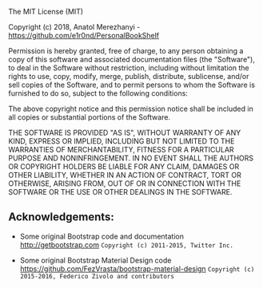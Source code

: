 The MIT License (MIT)

Copyright (c) 2018, Anatol Merezhanyi - https://github.com/e1r0nd/PersonalBookShelf

Permission is hereby granted, free of charge, to any person obtaining a copy
of this software and associated documentation files (the "Software"), to deal
in the Software without restriction, including without limitation the rights
to use, copy, modify, merge, publish, distribute, sublicense, and/or sell
copies of the Software, and to permit persons to whom the Software is
furnished to do so, subject to the following conditions:

The above copyright notice and this permission notice shall be included in all
copies or substantial portions of the Software.

THE SOFTWARE IS PROVIDED "AS IS", WITHOUT WARRANTY OF ANY KIND, EXPRESS OR
IMPLIED, INCLUDING BUT NOT LIMITED TO THE WARRANTIES OF MERCHANTABILITY,
FITNESS FOR A PARTICULAR PURPOSE AND NONINFRINGEMENT. IN NO EVENT SHALL THE
AUTHORS OR COPYRIGHT HOLDERS BE LIABLE FOR ANY CLAIM, DAMAGES OR OTHER
LIABILITY, WHETHER IN AN ACTION OF CONTRACT, TORT OR OTHERWISE, ARISING FROM,
OUT OF OR IN CONNECTION WITH THE SOFTWARE OR THE USE OR OTHER DEALINGS IN THE
SOFTWARE.


## Acknowledgements:

- Some original Bootstrap code and documentation http://getbootstrap.com
`Copyright (c) 2011-2015, Twitter Inc.`

- Some original Bootstrap Material Design code https://github.com/FezVrasta/bootstrap-material-design
`Copyright (c) 2015-2016, Federico Zivolo and contributors`
